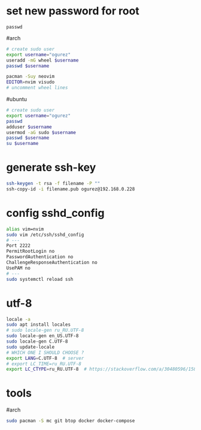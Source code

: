 # set new password for root
`passwd`

#arch
```bash
# create sudo user
export username="ogurez"
useradd -mG wheel $username
passwd $username

pacman -Suy neovim
EDITOR=nvim visudo
# uncomment wheel lines
```

#ubuntu
```bash
# create sudo user
export username="ogurez"
passwd
adduser $username
usermod -aG sudo $username
passwd $username
su $username
```

# generate ssh-key
```bash
ssh-keygen -t rsa -f filename -P ""
ssh-copy-id -i filename.pub ogurez@192.168.0.228
```
# config sshd_config
``` bash
alias vim=nvim
sudo vim /etc/ssh/sshd_config
# ---
Port 2222
PermitRootLogin no
PasswordAuthentication no
ChallengeResponseAuthentication no
UsePAM no
# ---
sudo systemctl reload ssh
```

# utf-8
```bash
locale -a
sudo apt install locales
# sudo locale-gen ru_RU.UTF-8
sudo locale-gen en_US.UTF-8
sudo locale-gen C.UTF-8
sudo update-locale
# WHICH ONE I SHOULD CHOOSE ?
export LANG=C.UTF-8  # server
# export LC_TIME=ru_RU.UTF-8
export LC_CTYPE=ru_RU.UTF-8  # https://stackoverflow.com/a/30480596/15844518
```
# tools
#arch
```bash
sudo pacman -S mc git btop docker docker-compose
```

